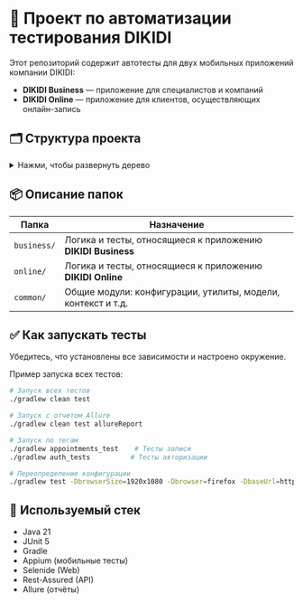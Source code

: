 # 📱 Проект по автоматизации тестирования DIKIDI

Этот репозиторий содержит автотесты для двух мобильных приложений компании DIKIDI:
- **DIKIDI Business** — приложение для специалистов и компаний
- **DIKIDI Online** — приложение для клиентов, осуществляющих онлайн-запись

## 🗂 Структура проекта

<details>
<summary>Нажми, чтобы развернуть дерево</summary>

```
src
└── test
    └── java
        └── ru.dikidi
            ├── business         # Тесты и страницы для DIKIDI Business
            │   ├── pages        # Page Object классы
            │   └── tests        # UI и API тесты
            │       └── api      # API тесты для business
            ├── online           # Тесты и страницы для DIKIDI Online  
            │   ├── pages        # Page Object классы
            │   └── tests        # UI тесты
            └── common           # Общие модули и утилиты
                ├── annotations  # Кастомные аннотации
                ├── api          # Steps для взаимодействия с API
                ├── base         # Базовые TestBase классы
                │   ├── BaseTestBase.java    # Общий базовый класс
                │   ├── WebTestBase.java     # Для UI тестов
                │   └── ApiTestBase.java     # Для API тестов
                ├── config       # Конфигурации (Owner library)
                ├── context      # Контекст
                ├── data         # Тестовые данные 
                ├── extensions   # JUnit 5 расширения
                ├── helpers      # Утилиты и Allure attachments
                ├── models       # DTO/POJO модели для API
                ├── specs        # RestAssured спецификации
                └── utils        # Общие утилиты
```

</details>

## 📦 Описание папок

| Папка            | Назначение                                                                 |
|------------------|---------------------------------------------------------------------------|
| `business/`      | Логика и тесты, относящиеся к приложению **DIKIDI Business**              |
| `online/`        | Логика и тесты, относящиеся к приложению **DIKIDI Online**                |
| `common/`        | Общие модули: конфигурации, утилиты, модели, контекст и т.д.              |

## ✅ Как запускать тесты

Убедитесь, что установлены все зависимости и настроено окружение.

Пример запуска всех тестов:

```bash
# Запуск всех тестов
./gradlew clean test

# Запуск с отчетом Allure
./gradlew clean test allureReport

# Запуск по тегам
./gradlew appointments_test    # Тесты записи
./gradlew auth_tests          # Тесты авторизации

# Переопределение конфигурации
./gradlew test -DbrowserSize=1920x1080 -Dbrowser=firefox -DbaseUrl=https://dikidi.tech/ru/
```

## 🔧 Используемый стек

- Java 21
- JUnit 5
- Gradle
- Appium (мобильные тесты)
- Selenide (Web)
- Rest-Assured (API)
- Allure (отчёты)